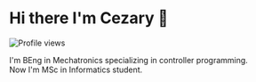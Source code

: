 # Hi there I'm Cezary 👋
![Profile views](https://visitor-badge.laobi.icu/badge?page_id=roquv13.roquv13)



I'm BEng in Mechatronics specializing in controller programming.\
Now I'm MSc in Informatics student.
<!--
**Roquv13/Roquv13** is a ✨ _special_ ✨ repository because its `README.md` (this file) appears on your GitHub profile.

Here are some ideas to get you started:

- 🔭 I’m currently working on ...
- 🌱 I’m currently learning ...
- 👯 I’m looking to collaborate on ...
- 🤔 I’m looking for help with ...
- 💬 Ask me about ...
- 📫 How to reach me: ...
- 😄 Pronouns: ...
- ⚡ Fun fact: ...
-->
